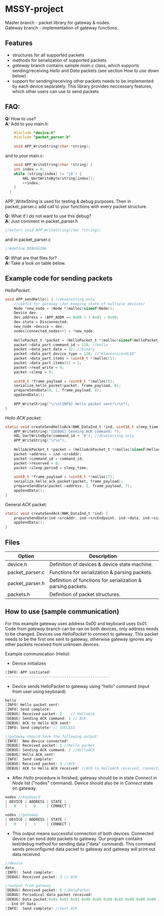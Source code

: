 
# MSSY-project
Master branch - packet library for gateway & nodes.   
Gateway branch - implementation of gateway functions.   

## Features

 - structures for all supported packets
 - methods for serialization of supported packets
 - *gateway* branch contains sample *main.c* class, which supports sending/receiving *Hello* and *Data* packets (see section *How to use* down below).
 - support for sending/receiving other packets needs to be implemented by each device separately. This library provides neccessary features, which other users can use to send packets

## FAQ: 
**Q:** How to use?   
**A:** Add to you main.h:   
``` c
    #include "device.h"
    #include "packet_parser.h"
    
    void APP_WriteString(char *string);
```
and to your main.c:
``` c
    void APP_WriteString(char *string) {
	int index = 0;
	while (string[index] != '\0') {
		HAL_UartWriteByte(string[index]);
		++index;
	}
  }   
``` 
APP_WriteString is used for testing & debug purposes. Then in packet_parser.c add call to your functions with every packet structure.   
   
   
**Q:** What if I do not want to use this debug?   
**A:** Just comment in packet_parser.h
``` c
//extern void APP_WriteString(char *string);
``` 
and in packet_parser.c
``` c
//#define DEBUGGING
```    
   
   
**Q:** What are that files for?   
**A:** Take a look on table below.      

## Example code for sending packets
*HelloPacket*:
``` c
void APP_sendHello() { //dev&testing only
	//useful for gateway (for keeping state of multiple devices)
	Node *new_node = (Node *)malloc(sizeof(Node)); 
	Device dev;
	dev.address = (APP_ADDR == 0x00 ) ? 0x01 : 0x00;
	dev.state = Disconnected;
	new_node->device = dev;
	nodes[connected_nodes++] = *new_node;
	
	HelloPacket_t *packet = (HelloPacket_t *)malloc(sizeof(HelloPacket_t));
	packet->data_part.command_id = 128; //Hello
	packet->data_part.data = 32; //binary
	packet->data_part.device_type = 128; //"Klavesnice+OLED"
	packet->data_part.items = (uint8_t *)malloc(1);
	packet->data_part.items[0] = 1;
	packet->read_write = 0;
	packet->sleep = 0;
	
	uint8_t *frame_payload = (uint8_t *)malloc(8);
	serialize_hello_packet(packet, frame_payload, 8);
	prepareSendData(0, 1, frame_payload, 8);
	appSendData();
	
	APP_WriteString("\r\n[INFO] Hello packet sent!\r\n");
}
```    

*Hello ACK packet*:
``` c
static void createSendHelloAck(NWK_DataInd_t *ind, uint16_t sleep_time, uint8_t command_id) {
	APP_WriteString("[DEBUG] Sending ACK command: ");
	HAL_UartWriteByte(command_id + '0'); //dev&testing only
	APP_WriteString("\r\n");
	
	HelloAckPacket_t *packet = (HelloAckPacket_t *)malloc(sizeof(HelloAckPacket_t));
	packet->address = ind->srcAddr;
	packet->command_id = command_id;
	packet->reserved = 0;
	packet->sleep_period = sleep_time;
	
	uint8_t *frame_payload = (uint8_t *)malloc(7);
	serialize_hello_ack_packet(packet, frame_payload);
	prepareSendData(packet->address, 1, frame_payload, 7);
	appSendData();
}
```    

General *ACK* packet:
``` c
static void createSendAck(NWK_DataInd_t *ind) {
	prepareSendData(ind->srcAddr, ind->srcEndpoint, ind->data, ind->size);
	appSendData();
}
```    
## Files
| Option | Description |
| ------ | ----------- |
| device.h  | Definition of devices & device state machine. |
| packet_parser.c | Functions for serialization & parsing packets. |
| packet_parser.h | Definition of functions for serialization & parsing packets. |
| packets.h | Definition of packet structures. |

## How to use (sample communication)
For this example gateway uses address 0x00 and keyboard uses 0x01. Code from *gateway* branch can be ran on both devices, only address needs to be changed.
Devices use *HelloPacket* to connect to gateway. This packet needs to be the first one sent to gateway, otherwise gateway ignores any other packets received from unknown devices.

Example communication (Hello):

 - Device initializes

``` c
[INFO] APP initiated!
------------------------------------------------ 
``` 
 - Device sends HelloPacket to gateway using "hello" command (input from user using keyboard)
``` c
hello    
[INFO] Hello packet sent!    
[INFO] Send complete!
[DEBUG] Received packet: 2    // HelloAck
[DEBUG] Sending ACK command: 1 // ACK
[DEBUG] ACK to Hello ACK sent!
[INFO] Send complete! // SUCCESS

//gateway should have the following output:
[INFO]  New device connected!
[DEBUG] Received packet: 1 //Hello packet
[DEBUG] Sending ACK command: 2 //HelloACK
[DEBUG] Hello ACK sent!
[INFO]  Send complete!
[DEBUG] Received packet: 3 //ACK
[DEBUG] ACK to Hello ACK received! //ACK to HelloACK received, connection successful
``` 

- After *Hello* procedure is finished, gateway should be in state *Connect* in *Node* list ("nodes" command). Device should also be in *Connect* state on gateway.
``` c
nodes //keyboard
| DEVICE | ADDRESS | STATE |
|   0    |   0     | CONNECT |

nodes //gateway
| DEVICE | ADDRESS | STATE |
|   0    |   1     | CONNECT |
``` 
- This output means successful connection of both devices. Connected device can send *data* packets to gateway. Our program contains test/debug method for sending data ("data" command). This command sends preconfigured data packet to gateway and gateway will print out data received.
``` c
//device
data 
[INFO]  Send complete!
[DEBUG] Received packet: 3 // ACK

//output from gateway
[DEBUG] Received packet: 6 //DataPacket
[DEBUG] Periodical data packet received!
[DEBUG] Data packet:0x01 0x01 0x01 0x00 0x00 0x00 0x01 0x00 0x00 0x00 //printout of data received
---End Of Data---
[INFO]  Send complete! //Sent ACK
``` 
